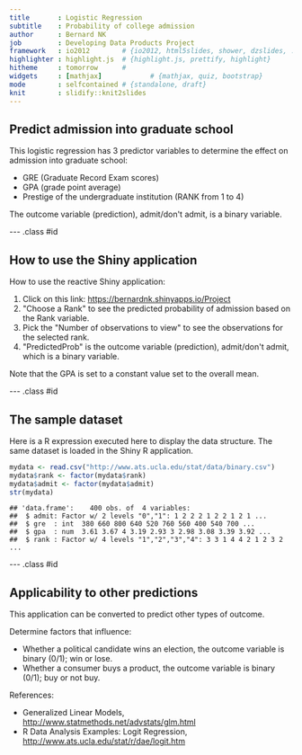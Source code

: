 ```yaml
---
title       : Logistic Regression
subtitle    : Probability of college admission
author      : Bernard NK
job         : Developing Data Products Project
framework   : io2012        # {io2012, html5slides, shower, dzslides, ...}
highlighter : highlight.js  # {highlight.js, prettify, highlight}
hitheme     : tomorrow      # 
widgets     : [mathjax]            # {mathjax, quiz, bootstrap}
mode        : selfcontained # {standalone, draft}
knit        : slidify::knit2slides
---
```


## Predict admission into graduate school

This logistic regression has 3 predictor variables to determine the effect on admission into graduate school:
* GRE (Graduate Record Exam scores)
* GPA (grade point average)
* Prestige of the undergraduate institution (RANK from 1 to 4)

The outcome variable (prediction), admit/don't admit, is a binary variable.

--- .class #id 

## How to use the Shiny application

How to use the reactive Shiny application:  
  
1. Click on this link: https://bernardnk.shinyapps.io/Project  
2. "Choose a Rank" to see the predicted probability of admission based on the Rank variable.  
3. Pick the "Number of observations to view" to see the observations for the selected rank.  
4. "PredictedProb" is the outcome variable (prediction), admit/don't admit, which is a binary variable.  

Note that the GPA is set to a constant value set to the overall mean.  

--- .class #id 

## The sample dataset

Here is a R expression executed here to display the data structure. The same dataset is loaded in the Shiny R application.  


```r
mydata <- read.csv("http://www.ats.ucla.edu/stat/data/binary.csv")
mydata$rank <- factor(mydata$rank)
mydata$admit <- factor(mydata$admit)
str(mydata)
```

```
## 'data.frame':	400 obs. of  4 variables:
##  $ admit: Factor w/ 2 levels "0","1": 1 2 2 2 1 2 2 1 2 1 ...
##  $ gre  : int  380 660 800 640 520 760 560 400 540 700 ...
##  $ gpa  : num  3.61 3.67 4 3.19 2.93 3 2.98 3.08 3.39 3.92 ...
##  $ rank : Factor w/ 4 levels "1","2","3","4": 3 3 1 4 4 2 1 2 3 2 ...
```

--- .class #id 

## Applicability to other predictions

This application can be converted to predict other types of outcome.

Determine factors that influence:
* Whether a political candidate wins an election, the outcome variable is binary (0/1); win or lose.
* Whether a consumer buys a product, the outcome variable is binary (0/1); buy or not buy.


References:  

* Generalized Linear Models, http://www.statmethods.net/advstats/glm.html  
* R Data Analysis Examples: Logit Regression, http://www.ats.ucla.edu/stat/r/dae/logit.htm  
